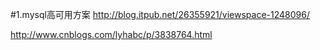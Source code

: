 #1.mysql高可用方案
http://blog.itpub.net/26355921/viewspace-1248096/

http://www.cnblogs.com/lyhabc/p/3838764.html
